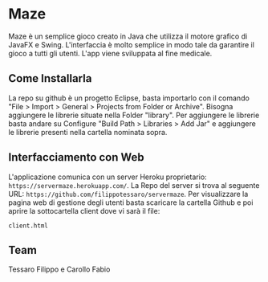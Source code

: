 # Maze

Maze è un semplice gioco creato in Java che utilizza il motore grafico di JavaFX e Swing. L'interfaccia è molto semplice in modo tale da garantire il gioco a tutti gli utenti.
L'app viene sviluppata al fine medicale.

## Come Installarla

La repo su github è un progetto Eclipse, basta importarlo con il comando "File > Import > General > Projects from Folder or Archive".
Bisogna aggiungere le librerie situate nella Folder "library".
Per aggiungere le librerie basta andare su Configure "Build Path > Libraries > Add Jar" e aggiungere le librerie presenti nella cartella nominata sopra.


## Interfacciamento con Web

L'applicazione comunica con un server Heroku proprietario:  `https://servermaze.herokuapp.com/`.
La Repo del server si trova al seguente URL: `https://github.com/filippotessaro/servermaze`.
Per visualizzare la pagina web di gestione degli utenti basta scaricare la cartella Github e poi aprire la sottocartella client dove vi sarà il file: 

```
client.html
```


## Team

Tessaro Filippo e Carollo Fabio
